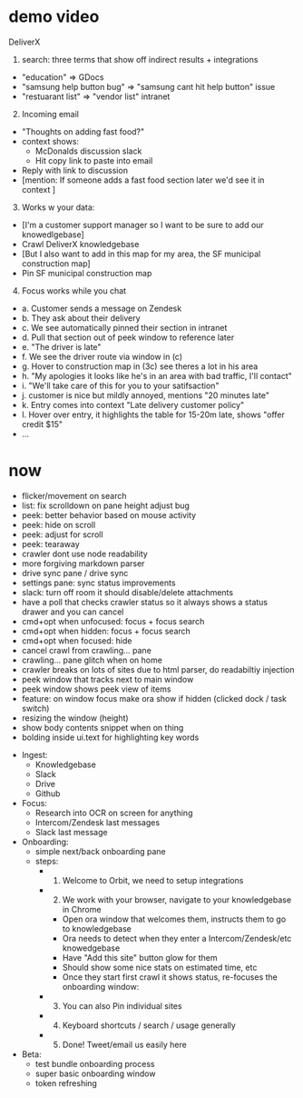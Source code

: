 # demo video

DeliverX

1. search: three terms that show off indirect results + integrations

* "education" => GDocs
* "samsung help button bug" => "samsung cant hit help button" issue
* "restuarant list" => "vendor list" intranet

2. Incoming email

* "Thoughts on adding fast food?"
* context shows:
  * McDonalds discussion slack
  * Hit copy link to paste into email
* Reply with link to discussion
* [mention: If someone adds a fast food section later we'd see it in context ]

3. Works w your data:

* [I'm a customer support manager so I want to be sure to add our knowedlgebase]
* Crawl DeliverX knowledgebase
* [But I also want to add in this map for my area, the SF municipal construction
  map]
* Pin SF municipal construction map

4. Focus works while you chat

* a. Customer sends a message on Zendesk
* b. They ask about their delivery
* c. We see automatically pinned their section in intranet
* d. Pull that section out of peek window to reference later
* e. "The driver is late"
* f. We see the driver route via window in (c)
* g. Hover to construction map in (3c) see theres a lot in his area
* h. "My apologies it looks like he's in an area with bad traffic, I'll contact"
* i. "We'll take care of this for you to your satifsaction"
* j. customer is nice but mildly annoyed, mentions "20 minutes late"
* k. Entry comes into context "Late delivery customer policy"
* l. Hover over entry, it highlights the table for 15-20m late, shows "offer
  credit $15"
* ...

# now

* flicker/movement on search
* list: fix scrolldown on pane height adjust bug
* peek: better behavior based on mouse activity
* peek: hide on scroll
* peek: adjust for scroll
* peek: tearaway
* crawler dont use node readability
* more forgiving markdown parser
* drive sync pane / drive sync
* settings pane: sync status improvements
* slack: turn off room it should disable/delete attachments
* have a poll that checks crawler status so it always shows a status drawer and
  you can cancel
* cmd+opt when unfocused: focus + focus search
* cmd+opt when hidden: focus + focus search
* cmd+opt when focused: hide
* cancel crawl from crawling... pane
* crawling... pane glitch when on home
* crawler breaks on lots of sites due to html parser, do readabiltiy injection
* peek window that tracks next to main window
* peek window shows peek view of items
* feature: on window focus make ora show if hidden (clicked dock / task switch)
* resizing the window (height)
* show body contents snippet when on thing
* bolding inside ui.text for highlighting key words

- Ingest:
  * Knowledgebase
  * Slack
  * Drive
  * Github
- Focus:
  * Research into OCR on screen for anything
  * Intercom/Zendesk last messages
  * Slack last message
- Onboarding:
  * simple next/back onboarding pane
  * steps:
    * 1. Welcome to Orbit, we need to setup integrations
    * 2. We work with your browser, navigate to your knowledgebase in Chrome
      * Open ora window that welcomes them, instructs them to go to
        knowledgebase
      * Ora needs to detect when they enter a Intercom/Zendesk/etc knowedgebase
      * Have "Add this site" button glow for them
      * Should show some nice stats on estimated time, etc
      * Once they start first crawl it shows status, re-focuses the onboarding
        window:
    * 3. You can also Pin individual sites
    * 4. Keyboard shortcuts / search / usage generally
    * 5. Done! Tweet/email us easily here
- Beta:
  * test bundle onboarding process
  * super basic onboarding window
  * token refreshing
